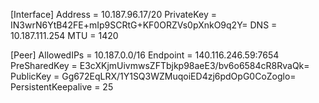 [Interface]
Address = 10.187.96.17/20
PrivateKey = IN3wrN6YtB42FE+mIp9SCRtG+KF0ORZVs0pXnkO9q2Y=
DNS = 10.187.111.254
MTU = 1420

[Peer]
AllowedIPs = 10.187.0.0/16
Endpoint = 140.116.246.59:7654
PreSharedKey = E3cXKjmUivmwsZFTbjkp98aeE3/bv6o6584cR8RvaQk=
PublicKey = Gg672EqLRX/1Y1SQ3WZMuqoiED4zj6pdOpG0CoZoglo=
PersistentKeepalive = 25
